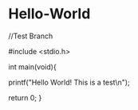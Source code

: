 # Hello-World
//Test Branch

#include <stdio.h>

int main(void){
  
  printf("Hello World! This is a test\n");

  return 0;
}
